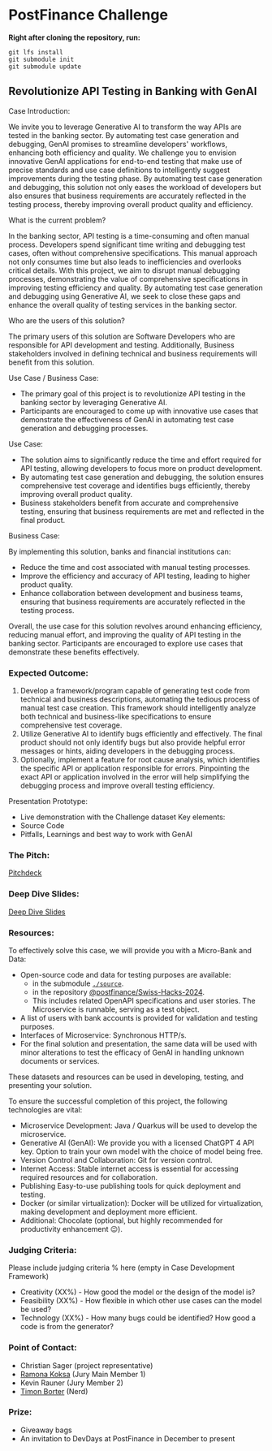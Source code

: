 # PostFinance Challenge

**Right after cloning the repository, run:**

```shell
git lfs install
git submodule init
git submodule update
```

## Revolutionize API Testing in Banking with GenAI

Case Introduction:

We invite you to leverage Generative AI to transform the way APIs are tested in the banking sector. By automating test case generation and debugging, GenAI promises to streamline developers' workflows, enhancing both efficiency and quality. We challenge you to envision innovative GenAI applications for end-to-end testing that make use of precise standards and use case definitions to intelligently suggest improvements during the testing phase.
By automating test case generation and debugging, this solution not only eases the workload of developers but also ensures that business requirements are accurately reflected in the testing process, thereby improving overall product quality and efficiency.

What is the current problem?

In the banking sector, API testing is a time-consuming and often manual process. Developers spend significant time writing and debugging test cases, often without comprehensive specifications. This manual approach not only consumes time but also leads to inefficiencies and overlooks critical details. With this project, we aim to disrupt manual debugging processes, demonstrating the value of comprehensive specifications in improving testing efficiency and quality. By automating test case generation and debugging using Generative AI, we seek to close these gaps and enhance the overall quality of testing services in the banking sector.

Who are the users of this solution?

The primary users of this solution are Software Developers who are responsible for API development and testing. Additionally, Business stakeholders involved in defining technical and business requirements will benefit from this solution.

Use Case / Business Case:

* The primary goal of this project is to revolutionize API testing in the banking sector by leveraging Generative AI. 
* Participants are encouraged to come up with innovative use cases that demonstrate the effectiveness of GenAI in automating test case generation and debugging processes.

Use Case: 

* The solution aims to significantly reduce the time and effort required for API testing, allowing developers to focus more on product development.
* By automating test case generation and debugging, the solution ensures comprehensive test coverage and identifies bugs efficiently, thereby improving overall product quality.
* Business stakeholders benefit from accurate and comprehensive testing, ensuring that business requirements are met and reflected in the final product.

Business Case:

By implementing this solution, banks and financial institutions can:
* Reduce the time and cost associated with manual testing processes.
* Improve the efficiency and accuracy of API testing, leading to higher product quality.
* Enhance collaboration between development and business teams, ensuring that business requirements are accurately reflected in the testing process.

Overall, the use case for this solution revolves around enhancing efficiency, reducing manual effort, and improving the quality of API testing in the banking sector. Participants are encouraged to explore use cases that demonstrate these benefits effectively.


### Expected Outcome: 
1.	Develop a framework/program capable of generating test code from technical and business descriptions, automating the tedious process of manual test case creation. This framework should intelligently analyze both technical and business-like specifications to ensure comprehensive test coverage.
2.	Utilize Generative AI to identify bugs efficiently and effectively. The final product should not only identify bugs but also provide helpful error messages or hints, aiding developers in the debugging process.
3.	Optionally, implement a feature for root cause analysis, which identifies the specific API or application responsible for errors. Pinpointing the exact API or application involved in the error will help simplifying the debugging process and improve overall testing efficiency.

Presentation Prototype: 
* Live demonstration with the Challenge dataset
Key elements:
* Source Code
* Pitfalls, Learnings and best way to work with GenAI

### The Pitch:

[Pitchdeck](Pitch.pdf)

### Deep Dive Slides:

[Deep Dive Slides](Deep-Dive.pdf)

### Resources:

To effectively solve this case, we will provide you with a Micro-Bank and Data:
* Open-source code and data for testing purposes are available:
  * in the submodule [`./source`](source).
  * in the repository [@postfinance/Swiss-Hacks-2024](https://github.com/postfinance/Swiss-Hacks-2024).
  * This includes related OpenAPI specifications and user stories. The Microservice is runnable, serving as a test object.
* A list of users with bank accounts is provided for validation and testing purposes.
* Interfaces of Microservice: Synchronous HTTP/s.
* For the final solution and presentation, the same data will be used with minor alterations to test the efficacy of GenAI in handling unknown documents or services.

These datasets and resources can be used in developing, testing, and presenting your solution.

To ensure the successful completion of this project, the following technologies are vital:
* Microservice Development:
  Java / Quarkus will be used to develop the microservice.
* Generative AI (GenAI):
  We provide you with a licensed ChatGPT 4 API key.
  Option to train your own model with the choice of model being free.
* Version Control and Collaboration:
  Git for version control.
* Internet Access:
  Stable internet access is essential for accessing required resources and for collaboration.
* Publishing
  Easy-to-use publishing tools for quick deployment and testing.
* Docker (or similar virtualization):
  Docker will be utilized for virtualization, making development and deployment more efficient.
* Additional:
  Chocolate (optional, but highly recommended for productivity enhancement 😉).

### Judging Criteria:

Please include judging criteria % here (empty in Case Development Framework) 
* Creativity (XX%) - How good the model or the design of the model is? 
* Feasibility (XX%) - How flexible in which other use cases can the model be used?
* Technology (XX%) - How many bugs could be identified? How good a code is from the generator?


### Point of Contact:

* Christian Sager (project representative)
* [Ramona Koksa](https://github.com/ramonator00) (Jury Main Member 1)
* Kevin Rauner (Jury Member 2)
* [Timon Borter](https://github.com/bbortt) (Nerd)

### Prize: 

* Giveaway bags
* An invitation to DevDays at PostFinance in December to present
